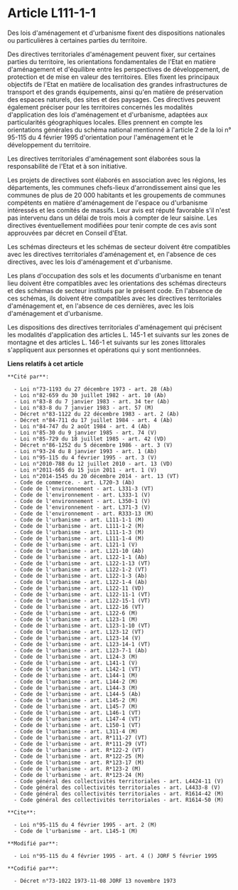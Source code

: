# Article L111-1-1

Des lois d'aménagement et d'urbanisme fixent des dispositions nationales ou particulières à certaines parties du territoire.

Des directives territoriales d'aménagement peuvent fixer, sur certaines parties du territoire, les orientations fondamentales
de l'Etat en matière d'aménagement et d'équilibre entre les perspectives de développement, de protection et de mise en valeur
des territoires. Elles fixent les principaux objectifs de l'Etat en matière de localisation des grandes infrastructures de
transport et des grands équipements, ainsi qu'en matière de préservation des espaces naturels, des sites et des paysages. Ces
directives peuvent également préciser pour les territoires concernés les modalités d'application des lois d'aménagement et
d'urbanisme, adaptées aux particularités géographiques locales. Elles prennent en compte les orientations générales du schéma
national mentionné à l'article 2 de la loi n° 95-115 du 4 février 1995 d'orientation pour l'aménagement et le développement
du territoire.

Les directives territoriales d'aménagement sont élaborées sous la responsabilité de l'Etat et à son initiative.

Les projets de directives sont élaborés en association avec les régions, les départements, les communes chefs-lieux
d'arrondissement ainsi que les communes de plus de 20 000 habitants et les groupements de communes compétents en matière
d'aménagement de l'espace ou d'urbanisme intéressés et les comités de massifs. Leur avis est réputé favorable s'il n'est pas
intervenu dans un délai de trois mois à compter de leur saisine. Les directives éventuellement modifiées pour tenir compte de
ces avis sont approuvées par décret en Conseil d'Etat.

Les schémas directeurs et les schémas de secteur doivent être compatibles avec les directives territoriales d'aménagement et,
en l'absence de ces directives, avec les lois d'aménagement et d'urbanisme.

Les plans d'occupation des sols et les documents d'urbanisme en tenant lieu doivent être compatibles avec les orientations
des schémas directeurs et des schémas de secteur institués par le présent code. En l'absence de ces schémas, ils doivent être
compatibles avec les directives territoriales d'aménagement et, en l'absence de ces dernières, avec les lois d'aménagement et
d'urbanisme.

Les dispositions des directives territoriales d'aménagement qui précisent les modalités d'application des articles L. 145-1
et suivants sur les zones de montagne et des articles L. 146-1 et suivants sur les zones littorales s'appliquent aux
personnes et opérations qui y sont mentionnées.

**Liens relatifs à cet article**

	**Cité par**:

	  - Loi n°73-1193 du 27 décembre 1973 - art. 28 (Ab)
	  - Loi n°82-659 du 30 juillet 1982 - art. 10 (Ab)
	  - Loi n°83-8 du 7 janvier 1983 - art. 34 ter (Ab)
	  - Loi n°83-8 du 7 janvier 1983 - art. 57 (M)
	  - Décret n°83-1122 du 22 décembre 1983 - art. 2 (Ab)
	  - Décret n°84-711 du 17 juillet 1984 - art. 4 (Ab)
	  - Loi n°84-747 du 2 août 1984 - art. 4 (Ab)
	  - Loi n°85-30 du 9 janvier 1985 - art. 74 (V)
	  - Loi n°85-729 du 18 juillet 1985 - art. 42 (VD)
	  - Décret n°86-1252 du 5 décembre 1986 - art. 3 (V)
	  - Loi n°93-24 du 8 janvier 1993 - art. 1 (Ab)
	  - Loi n°95-115 du 4 février 1995 - art. 3 (V)
	  - Loi n°2010-788 du 12 juillet 2010 - art. 13 (VD)
	  - Loi n°2011-665 du 15 juin 2011 - art. 1 (V)
	  - Loi n°2014-1545 du 20 décembre 2014 - art. 13 (VT)
	  - Code de commerce. - art. L720-3 (Ab)
	  - Code de l'environnement - art. L331-3 (VT)
	  - Code de l'environnement - art. L333-1 (V)
	  - Code de l'environnement - art. L350-1 (V)
	  - Code de l'environnement - art. L371-3 (V)
	  - Code de l'environnement - art. R333-13 (M)
	  - Code de l'urbanisme - art. L111-1-1 (M)
	  - Code de l'urbanisme - art. L111-1-2 (M)
	  - Code de l'urbanisme - art. L111-1-3 (M)
	  - Code de l'urbanisme - art. L111-1-4 (M)
	  - Code de l'urbanisme - art. L121-1 (V)
	  - Code de l'urbanisme - art. L121-10 (Ab)
	  - Code de l'urbanisme - art. L122-1-1 (Ab)
	  - Code de l'urbanisme - art. L122-1-13 (VT)
	  - Code de l'urbanisme - art. L122-1-2 (VT)
	  - Code de l'urbanisme - art. L122-1-3 (Ab)
	  - Code de l'urbanisme - art. L122-1-4 (Ab)
	  - Code de l'urbanisme - art. L122-11 (VD)
	  - Code de l'urbanisme - art. L122-11-1 (VT)
	  - Code de l'urbanisme - art. L122-15-1 (VT)
	  - Code de l'urbanisme - art. L122-16 (VT)
	  - Code de l'urbanisme - art. L122-6 (M)
	  - Code de l'urbanisme - art. L123-1 (M)
	  - Code de l'urbanisme - art. L123-1-10 (VT)
	  - Code de l'urbanisme - art. L123-12 (VT)
	  - Code de l'urbanisme - art. L123-14 (V)
	  - Code de l'urbanisme - art. L123-14-1 (VT)
	  - Code de l'urbanisme - art. L123-7-1 (Ab)
	  - Code de l'urbanisme - art. L124-3 (M)
	  - Code de l'urbanisme - art. L141-1 (V)
	  - Code de l'urbanisme - art. L142-1 (VT)
	  - Code de l'urbanisme - art. L144-1 (M)
	  - Code de l'urbanisme - art. L144-2 (M)
	  - Code de l'urbanisme - art. L144-3 (M)
	  - Code de l'urbanisme - art. L144-5 (Ab)
	  - Code de l'urbanisme - art. L145-2 (M)
	  - Code de l'urbanisme - art. L145-7 (M)
	  - Code de l'urbanisme - art. L146-1 (VT)
	  - Code de l'urbanisme - art. L147-4 (VT)
	  - Code de l'urbanisme - art. L150-1 (VT)
	  - Code de l'urbanisme - art. L311-4 (M)
	  - Code de l'urbanisme - art. R*111-27 (VT)
	  - Code de l'urbanisme - art. R*111-29 (VT)
	  - Code de l'urbanisme - art. R*122-2 (VT)
	  - Code de l'urbanisme - art. R*122-25 (M)
	  - Code de l'urbanisme - art. R*123-17 (M)
	  - Code de l'urbanisme - art. R*123-2 (M)
	  - Code de l'urbanisme - art. R*123-24 (M)
	  - Code général des collectivités territoriales - art. L4424-11 (V)
	  - Code général des collectivités territoriales - art. L4433-8 (V)
	  - Code général des collectivités territoriales - art. R1614-42 (M)
	  - Code général des collectivités territoriales - art. R1614-50 (M)

	**Cite**:

	  - Loi n°95-115 du 4 février 1995 - art. 2 (M)
	  - Code de l'urbanisme - art. L145-1 (M)

	**Modifié par**:

	  - Loi n°95-115 du 4 février 1995 - art. 4 () JORF 5 février 1995

	**Codifié par**:

	  - Décret n°73-1022 1973-11-08 JORF 13 novembre 1973

